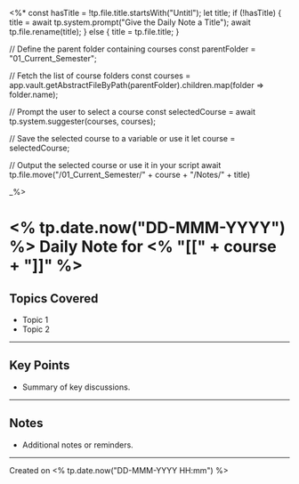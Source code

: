 <%*
const hasTitle = !tp.file.title.startsWith("Untitl");
let title;
if (!hasTitle) {
	title = await tp.system.prompt("Give the Daily Note a Title");
	await tp.file.rename(title);
} else {
	title = tp.file.title;
}

// Define the parent folder containing courses
const parentFolder = "01_Current_Semester";

// Fetch the list of course folders
const courses = app.vault.getAbstractFileByPath(parentFolder).children.map(folder => folder.name);

// Prompt the user to select a course
const selectedCourse = await tp.system.suggester(courses, courses);

// Save the selected course to a variable or use it
let course = selectedCourse;

// Output the selected course or use it in your script
await tp.file.move("/01_Current_Semester/" + course + "/Notes/" + title)

_%>
# <% tp.date.now("DD-MMM-YYYY") %> Daily Note for <% "[[" + course + "]]" %>

## Topics Covered
- Topic 1
- Topic 2

---
## Key Points
- Summary of key discussions.

---
## Notes
- Additional notes or reminders.

---

Created on <% tp.date.now("DD-MMM-YYYY HH:mm") %>
